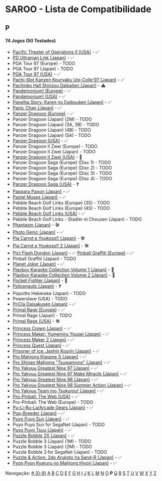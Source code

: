 # SAROO - Lista de Compatibilidade

## P

#### 74 Jogos (50 Testados)

- [Pacific Theater of Operations II (USA)](../../../Regions/Retails/USA/T-7604H/01/README.md) - :white_check_mark:
- [PD Ultraman Link (Japan)](../../../Regions/Retails/Japan/T-13304G/01/README.md) - :white_check_mark:
- PGA Tour 97 (Europe) - TODO
- PGA Tour 97 (Japan) - TODO
- [PGA Tour 97 (USA)](../../../Regions/Retails/USA/T-5011H/01/README.md) - :white_check_mark:
- [Pachi-Slot Kanzen Kouryaku Uni-Colle'97 (Japan)](../../../Regions/Retails/Japan/T-36501G/01/README.md) - :white_check_mark:
- [Pachinko Hall Shinsou Daikaiten (Japan)](../../../Regions/Retails/Japan/T-37501G/01/README.md) - :warning:
- [Pandemonium! (Europe)](../../../Regions/Retails/Europe/MK-8109050/01/README.md) - :white_check_mark:
- [Pandemonium! (USA)](../../../Regions/Retails/USA/T-15914H/01/README.md) - :white_check_mark:
- [Paneltia Story: Karen no Daibouken (Japan)](../../../Regions/Retails/Japan/T-21510G/01/README.md) - :white_check_mark:
- [Panic Chan (Japan)](../../../Regions/Retails/Japan/T-15010G/01/README.md) - :white_check_mark:
- [Panzer Dragoon (Europe)](../../../Regions/Retails/Europe/MK-81009/01/README.md) - :white_check_mark:
- Panzer Dragoon (Japan) (2M) - TODO
- Panzer Dragoon (Japan) (3A, 3B) - TODO
- Panzer Dragoon (Japan) (4B) - TODO
- Panzer Dragoon (Japan) (5A) - TODO
- [Panzer Dragoon (USA)](../../../Regions/Retails/USA/MK-81009/01/README.md) - :white_check_mark:
- Panzer Dragoon II Zwei (Europe) - TODO
- Panzer Dragoon II Zwei (Japan) - TODO
- [Panzer Dragoon II Zwei (USA)](../../../Regions/Retails/USA/MK-81022/01/README.md) - :100:
- Panzer Dragoon Saga (Europe) (Disc 1) - TODO
- Panzer Dragoon Saga (Europe) (Disc 2) - TODO
- Panzer Dragoon Saga (Europe) (Disc 3) - TODO
- Panzer Dragoon Saga (Europe) (Disc 4) - TODO
- [Panzer Dragoon Saga (USA)](../../../Regions/Retails/USA/MK-81307/01/README.md) - :question:
- [Pappara Paoon (Japan)](../../../Regions/Retails/Japan/23201G/01/README.md) - :white_check_mark:
- [Pastel Muses (Japan)](../../../Regions/Retails/Japan/T-30602G/01/README.md) - :white_check_mark:
- Pebble Beach Golf Links (Europe) (3S) - TODO
- Pebble Beach Golf Links (Europe) (4S) - TODO
- [Pebble Beach Golf Links (USA)](../../../Regions/Retails/USA/MK-81101/01/README.md) - :white_check_mark:
- Pebble Beach Golf Links - Stadler ni Chousen (Japan) - TODO
- [Phantasm (Japan)](../../../Regions/Retails/Japan/T-36001G/01/README.md) - :hammer_and_wrench:
- [Photo Genic (Japan)](../../../Regions/Retails/Japan/T-1524G/01/README.md) - :white_check_mark:
- [Pia Carrot e Youkoso!! (Japan)](../../../Regions/Retails/Japan/T-19708G/01/README.md) - :hammer_and_wrench:
- [Pia Carrot e Youkoso!! 2 (Japan)](../../../Regions/Retails/Japan/T-20114G/01/README.md) - :hammer_and_wrench:
- [Pict Flash Dondon (Japan)](../../../Regions/Retails/Japan/T-17811G/01/README.md) - :white_check_mark:
  [Pinball Graffiti (Europe)](../../../Regions/Retails/Europe/T-6011H-50/01/README.md) - :white_check_mark:
- Pinball Graffiti (Japan) - TODO
- [Planet Joker (Japan)](../../../Regions/Retails/Japan/T-18711G/01/README.md) - :white_check_mark:
- [Playboy Karaoke Collection Volume 1 (Japan)](../../../Regions/Retails/Japan/T-2305G/01/README.md) - :100:
- [Playboy Karaoke Collection Volume 2 (Japan)](../../../Regions/Retails/Japan/T-2304G/01/README.md) - :100:
- [Pocket Fighter (Japan)](../../../Regions/Retails/Japan/T-1230G/01/README.md) - :100:
- [Policenauts (Japan)](../../../Regions/Retails/Japan/T-9510G/01/README.md) - :question:
- Popoitto Hebereke (Japan) - TODO
- Powerslave (USA) - TODO
- [PriCla Daisakusen (Japan)](../../../Regions/Retails/Japan/T-14409G/01/README.md) - :white_check_mark:
- [Primal Rage (Europe)](../../../Regions/Retails/Europe/T-4802H-50/01/README.md) - :white_check_mark:
- Primal Rage (Japan) - TODO
- [Primal Rage (USA)](../../../Regions/Retails/USA/T-4802H/01/README.md) - :hammer_and_wrench:
- [Princess Crown (Japan)](../../../Regions/Retails/Japan/T-14418G/01/README.md) - :white_check_mark:
- [Princess Maker: Yumemiru Yousei (Japan)](../../../Regions/Retails/Japan/T-35101G/01/README.md) - :white_check_mark:
- [Princess Maker 2 (Japan)](../../../Regions/Retails/Japan/T-5201G/01/README.md) - :white_check_mark:
- [Princess Quest (Japan)](../../../Regions/Retails/Japan/T-24604G/01/README.md) - :white_check_mark:
- [Prisoner of Ice: Jashin Kourin (Japan)](../../../Regions/Retails/Japan/T-26112G/01/README.md) - :white_check_mark:
- [Pro Mahjong Kiwame S (Japan)](../../../Regions/Retails/Japan/T-16801G/01/README.md) - :white_check_mark:
- [Pro Shinan Mahjong "Tsuwamono" (Japan)](../../../Regions/Retails/Japan/T-38501G/01/README.md) - :white_check_mark:
- [Pro Yakyuu Greatest Nine 97 (Japan)](../../../Regions/Retails/Japan/GS-9139/01/README.md) - :white_check_mark:
- [Pro Yakyuu Greatest Nine 97 Make Miracle (Japan)](../../../Regions/Retails/Japan/GS-9171/01/README.md) - :white_check_mark:
- [Pro Yakyuu Greatest Nine 98 (Japan)](../../../Regions/Retails/Japan/GS-9185/01/README.md) - :white_check_mark:
- [Pro Yakyuu Greatest Nine 98 Summer Action (Japan)](../../../Regions/Retails/Japan/GS-9202/01/README.md) - :white_check_mark:
- [Pro Yakyuu Team mo Tsukurou! (Japan)](../../../Regions/Retails/Japan/GS-9165/01/README.md) - :white_check_mark:
- [Pro-Pinball: The Web (USA)](../../../Regions/Retails/USA/T-12520H/01/README.md) - :white_check_mark:
- Pro-Pinball: The Web (Europe) - TODO
- [Pu-Li-Ru-La/Arcade Gears (Japan)](../../../Regions/Retails/Japan/T-26106G/01/README.md) - :white_check_mark:
- [Pup-Breeder (Japan)](../../../Regions/Retails/Japan/T-29301G/01/README.md) - :white_check_mark:
- [Puyo Puyo Sun (Japan)](../../../Regions/Retails/Japan/T-6603G/01/README.md) - :white_check_mark:
- Puyo Puyo Sun for SegaNet (Japan) - TODO
- [Puyo Puyo Tsuu (Japan)](../../../Regions/Retails/Japan/T-6601G/01/README.md) - :white_check_mark:
- [Puzzle Bobble 2X (Japan)](../../../Regions/Retails/Japan/T-1106G/01/README.md) - :white_check_mark:
- Puzzle Bobble 3 (Japan) (1M) - TODO
- Puzzle Bobble 3 (Japan) (2M) - TODO
- Puzzle Bobble 3 for SegaNet (Japan) - TODO
- [Puzzle & Action: 2do Arukoto ha Sand-R (Japan)](../../../Regions/Retails/Japan/T-6802G/01/README.md) - :white_check_mark:
- [Pyon Pyon Kyaruru no Mahjong Hiyori (Japan)](../../../Regions/Retails/Japan/T-31101G/01/README.md) - :white_check_mark:

Navegação:
[# (0-9)](./09.md) [A](./A.md) [B](./B.md) [C](./C.md) [D](./D.md) [E](./E.md) [F](./F.md) [G](./G.md) [H](./H.md) [I](./I.md) [J](./J.md) [K](./K.md) [L](./L.md) [M](./M.md) [N](./N.md) [O](./O.md) **P** [Q](./Q.md) [R](./R.md) [S](./S.md) [T](./T.md) [U](./U.md) [V](./V.md) [W](./W.md) [X](./X.md) [Y](./Y.md) [Z](./Z.md)
